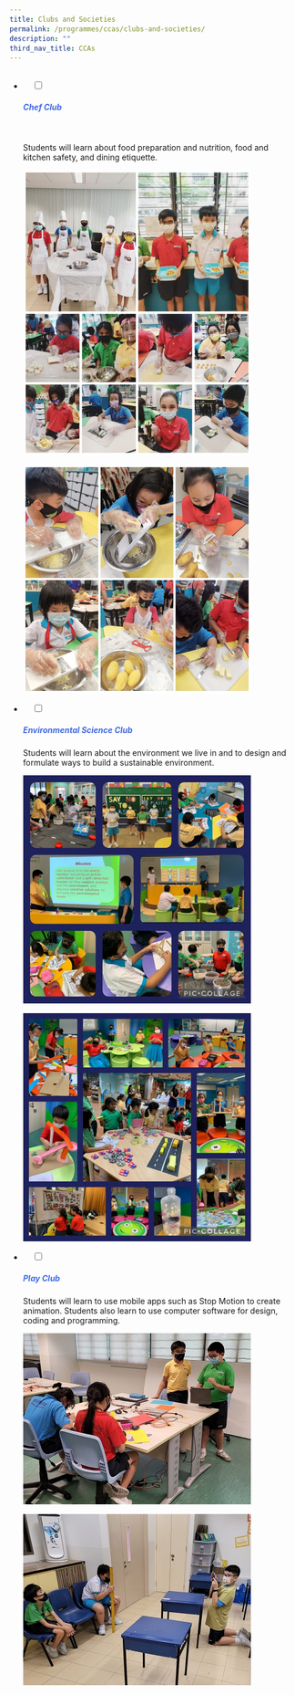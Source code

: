```yaml
---
title: Clubs and Societies
permalink: /programmes/ccas/clubs-and-societies/
description: ""
third_nav_title: CCAs
---
```

<ul class="jekyllcodex_accordion">
  <li>
    <input type="checkbox" id="accordion1">
		<label for="accordion1"><h5 style="color:RoyalBlue">Chef Club</h5></label>
    <div>

<p>Students will learn about food preparation and nutrition, food and kitchen safety, and dining etiquette.</p>
<p><img src="/images/chef_1.jpg" style="width:400px" >
	
<img src="/images/chef_2.jpg" style="width:400px"></p>
</div>
</li>	

<li>
    <input type="checkbox" id="accordion2">
    <label for="accordion2"><h5 style="color:RoyalBlue">Environmental Science Club</h5></label>
<div>
				<p>Students will learn about the environment we live in and to design and formulate ways to build a sustainable environment.</p>
<p><img src="/images/Environ-Sci_1.jpg" style="width:400px" >
	
<img src="/images/Environ_Sci_2.jpg" style="width:400px"></p>
</div>
</li>
		
<li>
    <input type="checkbox" id="accordion3">
    <label for="accordion3"><h5 style="color:RoyalBlue">Play Club</h5></label>
	<div>

<p>Students will learn to use mobile apps such as Stop Motion to create animation. Students also learn to use computer software for design, coding and programming.</p>
<p><img src="/images/play_club_1.jpg" style="width:400px">
	
<img src="/images/play_club_2.jpg" style="width:400px" ></p>
</div>
</li>
		</ul>